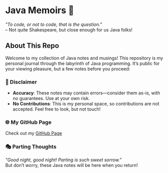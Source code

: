 # Java Memoirs 🌟

_"To code, or not to code, that is the question."_  
– Not quite Shakespeare, but close enough for us Java folks!

## About This Repo

Welcome to my collection of Java notes and musings! This repository is my personal journal through the labyrinth of Java programming. It’s public for your viewing pleasure, but a few notes before you proceed:

### 📜 Disclaimer

- **Accuracy**: These notes may contain errors—consider them as-is, with no guarantees. Use at your own risk.
- **No Contributions**: This is my personal space, so contributions are not accepted. Feel free to look, but not touch!

### 🌐 My GitHub Page

Check out my [GitHub Page](#) 

### 🎭 Parting Thoughts

_"Good night, good night! Parting is such sweet sorrow."_  
But don’t worry, these Java notes will be here when you return!

